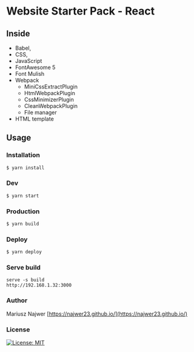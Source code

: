 # Website Starter Pack - React

## Inside
- Babel, 
- CSS, 
- JavaScript
- FontAwesome 5
- Font Mulish
- Webpack 
    - MiniCssExtractPlugin
    - HtmlWebpackPlugin
    - CssMinimizerPlugin
    - CleanWebpackPlugin
    - File manager
- HTML template

## Usage
### Installation
```sh
$ yarn install
```

### Dev
```sh
$ yarn start
```

### Production
```sh
$ yarn build
```

### Deploy
```sh
$ yarn deploy
```

### Serve build 
```
serve -s build
http://192.168.1.32:3000
```

### Author
Mariusz Najwer
[https://najwer23.github.io/](https://najwer23.github.io/)

### License
[![License: MIT](https://img.shields.io/badge/License-MIT-yellow.svg)](https://opensource.org/licenses/MIT)
